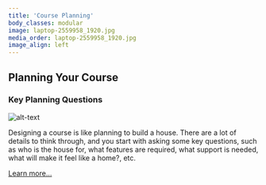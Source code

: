 ```yaml
---
title: 'Course Planning'
body_classes: modular
image: laptop-2559958_1920.jpg
media_order: laptop-2559958_1920.jpg
image_align: left
---
```


## Planning Your Course

### Key Planning Questions

![alt-text](rm22-268-business-sasi-22.jpg "Woman holding a poster on a white wall")

Designing a course is like planning to build a house. There are a lot of details to think through, and you start with asking some key questions, such as who is the house for, what features are required, what support is needed, what will make it feel like a home?, etc.


[Learn more...](https://multi-access.twu.ca/learning-design/course-planning?classes=btn,mt-4,w-content,block)
